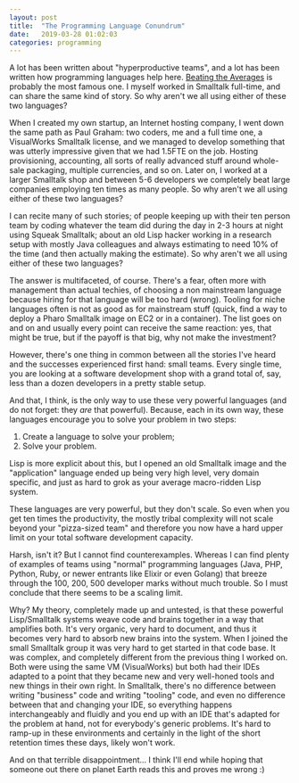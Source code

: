 ```yaml
---
layout: post
title:  "The Programming Language Conundrum"
date:   2019-03-28 01:02:03
categories: programming
---
```

A lot has been written about "hyperproductive teams", and a lot
has been written how programming languages help here. [Beating the
Averages](http://www.paulgraham.com/avg.html) is probably the most famous
one. I myself worked in Smalltalk full-time, and can share the same kind
of story. So why aren't we all using either of these two languages?

When I created my own startup, an Internet hosting company, I went
down the same path as Paul Graham: two coders, me and a full time one,
a VisualWorks Smalltalk license, and we managed to develop something
that was utterly impressive given that we had 1.5FTE on the job. Hosting
provisioning, accounting, all sorts of really advanced stuff around
whole-sale packaging, multiple currencies, and so on. Later on, I worked
at a larger Smalltalk shop and between 5-6 developers we completely
beat large companies employing ten times as many people. So why aren't
we all using either of these two languages?

I can recite many of such stories; of people keeping up with their ten
person team by coding whatever the team did during the day in 2-3 hours
at night using Squeak Smalltalk; about an old Lisp hacker working in a
research setup with mostly Java colleagues and always estimating to need
10% of the time (and then actually making the estimate). So why aren't
we all using either of these two languages?

The answer is multifaceted, of course. There's a fear, often more with
management than actual techies, of choosing a non mainstream language
because hiring for that language will be too hard (wrong). Tooling for
niche languages often is not as good as for mainstream stuff (quick, find
a way to deploy a Pharo Smalltalk image on EC2 or in a container). The
list goes on and on and usually every point can receive the same reaction:
yes, that might be true, but if the payoff is that big, why not make
the investment?

However, there's one thing in common between all the stories I've heard
and the successes experienced first hand: small teams.  Every single time,
you are looking at a software development shop with a grand total of,
say, less than a dozen developers in a pretty stable setup.

And that, I think, is the only way to use these very powerful languages
(and do not forget: they _are_ that powerful). Because, each in its own
way, these languages encourage you to solve your problem in two steps:

1. Create a language to solve your problem;
2. Solve your problem.

Lisp is more explicit about this, but I opened an old Smalltalk image
and the "application" language ended up being very high level, very
domain specific, and just as hard to grok as your average macro-ridden
Lisp system.

These languages are very powerful, but they don't scale. So even when
you get ten times the productivity, the mostly tribal complexity will
not scale beyond your "pizza-sized team" and therefore you now have a
hard upper limit on your total software development capacity.

Harsh, isn't it? But I cannot find counterexamples. Whereas I can find
plenty of examples of teams using "normal" programming languages (Java,
PHP, Python, Ruby, or newer entrants like Elixir or even Golang) that
breeze through the 100, 200, 500 developer marks without much trouble. So
I must conclude that there seems to be a scaling limit.

Why? My theory, completely made up and untested, is that these powerful
Lisp/Smalltalk systems weave code and brains together in a way that
amplifies both. It's very organic, very hard to document, and thus it
becomes very hard to absorb new brains into the system. When I joined the
small Smalltalk group it was very hard to get started in that code base. It
was complex, and completely different from the previous thing I worked
on. Both were using the same VM (VisualWorks) but both had their IDEs
adapted to a point that they became new and very well-honed tools and
new things in their own right. In Smalltalk, there's no difference
between writing "business" code and writing "tooling" code, and even no
difference between that and changing your IDE, so everything happens
interchangeably and fluidly and you end up with an IDE that's adapted
for the problem at hand, not for everybody's generic problems. It's hard
to ramp-up in these environments and certainly in the light of the short
retention times these days, likely won't work.

And on that terrible disappointment... I think I'll end while hoping
that someone out there on planet Earth reads this and proves me wrong :)
